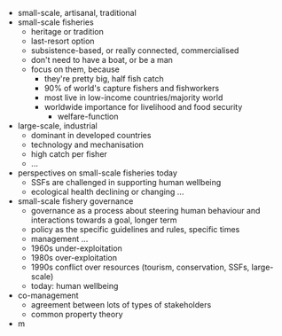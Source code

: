 - small-scale, artisanal, traditional
- small-scale fisheries
	- heritage or tradition
	- last-resort option
	- subsistence-based, or really connected, commercialised
	- don't need to have a boat, or be a man
	- focus on them, because
		- they're pretty big, half fish catch
		- 90% of world's capture fishers and fishworkers
		- most live in low-income countries/majority world
		- worldwide importance for livelihood and food security
			- welfare-function
- large-scale, industrial
	- dominant in developed countries
	- technology and mechanisation
	- high catch per fisher
	- ...
- perspectives on small-scale fisheries today
	- SSFs are challenged in supporting human wellbeing
	- ecological health declining or changing ...
- small-scale fishery governance
	- governance as a process about steering human behaviour and interactions towards a goal, longer term
	- policy as the specific guidelines and rules, specific times
	- management ...
	- 1960s under-exploitation
	- 1980s over-exploitation
	- 1990s conflict over resources (tourism, conservation, SSFs, large-scale)
	- today: human wellbeing
- co-management
	- agreement between lots of types of stakeholders
	- common property theory
- m